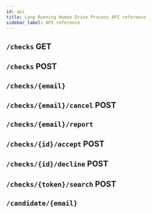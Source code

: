 ```yaml
---
id: api
title: Long Running Human Drive Process API reference
sidebar_label: API reference
---
```


## `/checks` GET

## `/checks` POST

## `/checks/{email}`

## `/checks/{email}/cancel` POST

## `/checks/{email}/report`

## `/checks/{id}/accept` POST

## `/checks/{id}/decline` POST

## `/checks/{token}/search` POST

## `/candidate/{email}`
